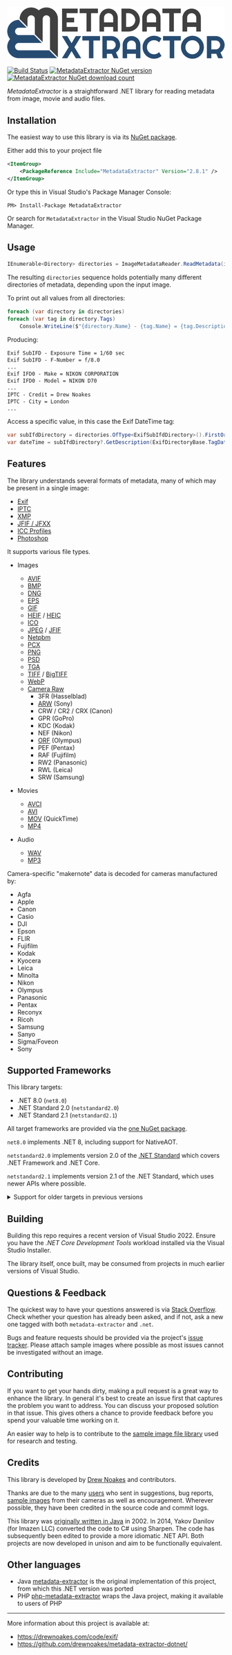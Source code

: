 ![metadata-extractor logo](https://raw.githubusercontent.com/drewnoakes/metadata-extractor/main/Resources/metadata-extractor-logo.svg)

[![Build Status](https://github.com/drewnoakes/metadata-extractor-dotnet/actions/workflows/CI.yml/badge.svg)](https://github.com/drewnoakes/metadata-extractor-dotnet/actions/)
[![MetadataExtractor NuGet version](https://img.shields.io/nuget/v/MetadataExtractor)](https://www.nuget.org/packages/MetadataExtractor/)
[![MetadataExtractor NuGet download count](https://img.shields.io/nuget/dt/MetadataExtractor)](https://www.nuget.org/packages/MetadataExtractor/)

_MetadataExtractor_ is a straightforward .NET library for reading metadata from image, movie and audio files.

## Installation

The easiest way to use this library is via its [NuGet package](https://www.nuget.org/packages/MetadataExtractor/).

Either add this to your project file

```xml
<ItemGroup>
    <PackageReference Include="MetadataExtractor" Version="2.8.1" />
</ItemGroup>
```

Or type this in Visual Studio's Package Manager Console:

```
PM> Install-Package MetadataExtractor
```

Or search for `MetadataExtractor` in the Visual Studio NuGet Package Manager.

## Usage

```csharp
IEnumerable<Directory> directories = ImageMetadataReader.ReadMetadata(imagePath);
```

The resulting `directories` sequence holds potentially many different directories of metadata, depending upon the input image.

To print out all values from all directories:

```csharp
foreach (var directory in directories)
foreach (var tag in directory.Tags)
    Console.WriteLine($"{directory.Name} - {tag.Name} = {tag.Description}");
```

Producing:

```text
Exif SubIFD - Exposure Time = 1/60 sec
Exif SubIFD - F-Number = f/8.0
...
Exif IFD0 - Make = NIKON CORPORATION
Exif IFD0 - Model = NIKON D70
...
IPTC - Credit = Drew Noakes
IPTC - City = London
...
```

Access a specific value, in this case the Exif DateTime tag:

```csharp
var subIfdDirectory = directories.OfType<ExifSubIfdDirectory>().FirstOrDefault();
var dateTime = subIfdDirectory?.GetDescription(ExifDirectoryBase.TagDateTime);
```

## Features

The library understands several formats of metadata, many of which may be present in a single image:

* [Exif](http://en.wikipedia.org/wiki/Exchangeable_image_file_format)
* [IPTC](http://en.wikipedia.org/wiki/IPTC)
* [XMP](http://en.wikipedia.org/wiki/Extensible_Metadata_Platform)
* [JFIF / JFXX](http://en.wikipedia.org/wiki/JPEG_File_Interchange_Format)
* [ICC Profiles](http://en.wikipedia.org/wiki/ICC_profile)
* [Photoshop](https://en.wikipedia.org/wiki/Adobe_Photoshop)

It supports various file types.

* Images
  * [AVIF](https://en.wikipedia.org/wiki/AVIF)
  * [BMP](https://en.wikipedia.org/wiki/BMP_file_format)
  * [DNG](https://en.wikipedia.org/wiki/Digital_Negative)
  * [EPS](https://en.wikipedia.org/wiki/Encapsulated_PostScript)
  * [GIF](http://en.wikipedia.org/wiki/Graphics_Interchange_Format)
  * [HEIF](https://en.wikipedia.org/wiki/High_Efficiency_Image_File_Format) / [HEIC](https://en.wikipedia.org/wiki/High_Efficiency_Image_File_Format#HEIC:_HEVC_in_HEIF)
  * [ICO](https://en.wikipedia.org/wiki/ICO_(file_format))
  * [JPEG](https://en.wikipedia.org/wiki/JPEG) / [JFIF](https://en.wikipedia.org/wiki/JPEG_File_Interchange_Format)
  * [Netpbm](https://en.wikipedia.org/wiki/Netpbm_format)
  * [PCX](http://en.wikipedia.org/wiki/PCX)
  * [PNG](http://en.wikipedia.org/wiki/Portable_Network_Graphics)
  * [PSD]([url](https://en.wikipedia.org/wiki/Adobe_Photoshop#File_format))
  * [TGA](https://en.wikipedia.org/wiki/Truevision_TGA)
  * [TIFF]([url](https://en.wikipedia.org/wiki/TIFF)) / [BigTIFF]([url](https://en.wikipedia.org/wiki/TIFF#BigTIFF))
  * [WebP](http://en.wikipedia.org/wiki/WebP)
  * [Camera Raw](https://en.wikipedia.org/wiki/Raw_image_format)
    * 3FR (Hasselblad)
    * [ARW](https://en.wikipedia.org/wiki/Sony_%CE%B1) (Sony)
    * CRW / CR2 / CRX (Canon)
    * GPR (GoPro)
    * KDC (Kodak)
    * NEF (Nikon)
    * [ORF](https://en.wikipedia.org/wiki/ORF_format) (Olympus)
    * PEF (Pentax)
    * RAF (Fujifilm)
    * RW2 (Panasonic)
    * RWL (Leica)
    * SRW (Samsung)

* Movies
  * [AVCI](https://en.wikipedia.org/wiki/Advanced_Video_Coding)
  * [AVI](https://en.wikipedia.org/wiki/Audio_Video_Interleave)
  * [MOV](https://en.wikipedia.org/wiki/QuickTime_File_Format) (QuickTime)
  * [MP4](https://en.wikipedia.org/wiki/MP4_file_format)

* Audio
  * [WAV](https://en.wikipedia.org/wiki/WAV)
  * [MP3](https://en.wikipedia.org/wiki/MP3)

Camera-specific "makernote" data is decoded for cameras manufactured by:

* Agfa
* Apple
* Canon
* Casio
* DJI
* Epson
* FLIR
* Fujifilm
* Kodak
* Kyocera
* Leica
* Minolta
* Nikon
* Olympus
* Panasonic
* Pentax
* Reconyx
* Ricoh
* Samsung
* Sanyo
* Sigma/Foveon
* Sony

## Supported Frameworks

This library targets:

- .NET 8.0 (`net8.0`)
- .NET Standard 2.0 (`netstandard2.0`)
- .NET Standard 2.1 (`netstandard2.1`)

All target frameworks are provided via the [one NuGet package](https://www.nuget.org/packages/MetadataExtractor).

`net8.0` implements .NET 8, including support for NativeAOT.

`netstandard2.0` implements version 2.0 of the [.NET Standard](https://docs.microsoft.com/en-us/dotnet/articles/standard/library) which covers .NET Framework and .NET Core.

`netstandard2.1` implements version 2.1 of the .NET Standard, which uses newer APIs where possible.

<details>
  <summary>Support for older targets in previous versions</summary>

- A PCL build was supported until [version 1.5.3](https://www.nuget.org/packages/MetadataExtractor/1.5.3) which supported Silverlight 5.0, Windows 8.0, Windows Phone 8.1 and Windows Phone Silverlight 8.0. PCL versions did not support file-system metadata due to restricted IO APIs.

- A `netstandard1.3` build was supported until [version 2.8.1](https://www.nuget.org/packages/MetadataExtractor/2.8.1). Support for this framework was dropped in mid 2025 in response to Microsoft advisory [NETSDK1215](https://aka.ms/dotnet/dotnet-standard-guidance) (since .NET SDK 9).

- A `net462` build was supported until [version 2.8.1](https://www.nuget.org/packages/MetadataExtractor/2.8.1). This target became obsolete with the introduction of `netstandard2.0`.

- A `net3.5` build was supported until [version 2.8.1](https://www.nuget.org/packages/MetadataExtractor/2.8.1). Support for this framework was dropped in early 2024 to enable use of newer, more efficient, .NET APIs.

</details>

## Building

Building this repo requires a recent version of Visual Studio 2022. Ensure you have the _.NET Core Development Tools_ workload installed via the Visual Studio Installer.

The library itself, once built, may be consumed from projects in much earlier versions of Visual Studio.

## Questions & Feedback

The quickest way to have your questions answered is via [Stack Overflow](http://stackoverflow.com/questions/tagged/metadata-extractor).
Check whether your question has already been asked, and if not, ask a new one tagged with both `metadata-extractor` and `.net`.

Bugs and feature requests should be provided via the project's [issue tracker](https://github.com/drewnoakes/metadata-extractor-dotnet/issues).
Please attach sample images where possible as most issues cannot be investigated without an image.

## Contributing

If you want to get your hands dirty, making a pull request is a great way to enhance the library.
In general it's best to create an issue first that captures the problem you want to address.
You can discuss your proposed solution in that issue.
This gives others a chance to provide feedback before you spend your valuable time working on it.

An easier way to help is to contribute to the [sample image file library](https://github.com/drewnoakes/metadata-extractor-images/wiki) used for research and testing.

## Credits

This library is developed by [Drew Noakes](https://drewnoakes.com/code/exif/) and contributors.

Thanks are due to the many [users](https://github.com/drewnoakes/metadata-extractor/wiki/UsedBy) who sent in suggestions, bug reports,
[sample images](https://github.com/drewnoakes/metadata-extractor-images/wiki) from their cameras as well as encouragement.
Wherever possible, they have been credited in the source code and commit logs.

This library was [originally written in Java](https://github.com/drewnoakes/metadata-extractor/) in 2002.
In 2014, Yakov Danilov (for Imazen LLC) converted the code to C# using Sharpen.
The code has subsequently been edited to provide a more idiomatic .NET API.
Both projects are now developed in unison and aim to be functionally equivalent.

## Other languages

- Java  [metadata-extractor](https://github.com/drewnoakes/metadata-extractor) is the original implementation of this project, from which this .NET version was ported
- PHP [php-metadata-extractor](https://github.com/gomoob/php-metadata-extractor) wraps the Java project, making it available to users of PHP

---

More information about this project is available at:

* https://drewnoakes.com/code/exif/
* https://github.com/drewnoakes/metadata-extractor-dotnet/
